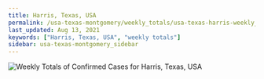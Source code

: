 ```yaml
---
title: Harris, Texas, USA
permalink: /usa-texas-montgomery/weekly_totals/usa-texas-harris-weekly_totals.html
last_updated: Aug 13, 2021
keywords: ["Harris, Texas, USA", "weekly totals"]
sidebar: usa-texas-montgomery_sidebar
---
```


![Weekly Totals of Confirmed Cases for Harris, Texas, USA](/covid_tracker/images/graphs/usa-texas-harris-weekly_totals_graph.png)
